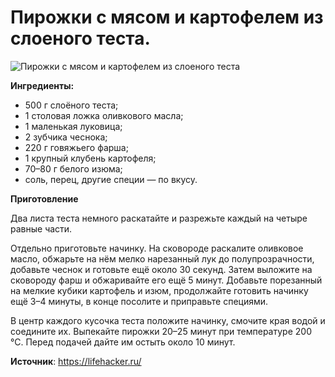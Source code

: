 # Пирожки с мясом и картофелем из слоеного теста.

![Пирожки с мясом и картофелем из слоеного теста](/images/Kulinar/Vipechka/pirozhki-myaso-potato.jpg 'Пирожки с мясом и картофелем из слоеного теста')

**Ингредиенты:**

- 500 г слоёного теста;
- 1 столовая ложка оливкового масла;
- 1 маленькая луковица;
- 2 зубчика чеснока;
- 220 г говяжьего фарша;
- 1 крупный клубень картофеля;
- 70–80 г белого изюма;
- соль, перец, другие специи — по вкусу.

**Приготовление**

Два листа теста немного раскатайте и разрежьте каждый на четыре равные части.

Отдельно приготовьте начинку. На сковороде раскалите оливковое масло, обжарьте на нём мелко нарезанный лук до полупрозрачности, добавьте чеснок и готовьте ещё около 30 секунд. Затем выложите на сковороду фарш и обжаривайте его ещё 5 минут. Добавьте порезанный на мелкие кубики картофель и изюм, продолжайте готовить начинку ещё 3–4 минуты, в конце посолите и приправьте специями.

В центр каждого кусочка теста положите начинку, смочите края водой и соедините их. Выпекайте пирожки 20–25 минут при температуре 200 °С. Перед подачей дайте им остыть около 10 минут.

**Источник**: https://lifehacker.ru/
